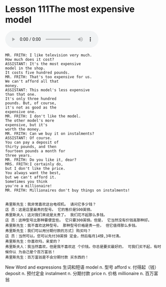 # Lesson 111The most expensive model

​<audio id="audio" controls="" loop="loop">
    <source id="mp3" src="https://online1.tingclass.net/lesson/shi0529/0000/16/111.mp3"> 
</audio>

```
MR. FRITH: I like television very much.
How much does it cost?
ASSISTANT: It's the most expensive
model in the shop.
It costs five hundred pounds.
MR. FRITH: That's too expensive for us.
We can't afford all that
money.
ASSISTANT: This model's less expensive
than that one.
It's only three hundred
pounds. But, of course,
it's not as good as the
expensive one.
MR. FRITH: I don't like the model.
The other model's more
expensive, but it's
worth the money.
MR. FRITH: Can we buy it on instalments?
ASSISTANT: Of course.
You can pay a deposit of
thirty pounds, and then
fourteen pounds a month for
three years.
MR. FRITH: Do you like it, dear?
MRS. FRITH:I certainly do,
but I don't like the price.
You always want the best,
but we can't afford it.
Sometimes you think
you're a millionaire!
MR. FRITH: Millionaires don't buy things on instalments!


弗里斯先生：我非常喜欢这台电视机。 请问它多少钱？
店 员：这是店里最贵的型号。 它的售价是500英镑。
弗里斯夫人：这对我们来说是太贵了。 我们花不起那么多钱。
店 员：这种型号比那种要便宜些。 它只要300英镑。但是， 它当然没有价钱高那种好。
弗里斯先生：我不喜欢这种型号。 那种型号价格是贵一些， 但它值得那么多钱。
弗里斯先生：我们可以用分期付款的方式] 购买吗？
店 员：当然可以。您可以先付30英镑 定金，然后每月14镑,3年付清。
弗里斯先生：你喜欢吗，亲爱的？
弗里斯夫人：我当然喜欢，但是我不喜欢这 个价钱。你总是要买最好的， 可我们买不起，有时候你认 为自己是个百万富翁！
弗里斯先生：百万富翁是不会分期付款 买东西的！
```

New Word and expressions 生词和短语
model
n. 型号
afford
v. 付得起（钱）
deposit
n. 预付定金
instalment
n. 分期付款
price
n. 价格
millionaire
n. 百万富翁
